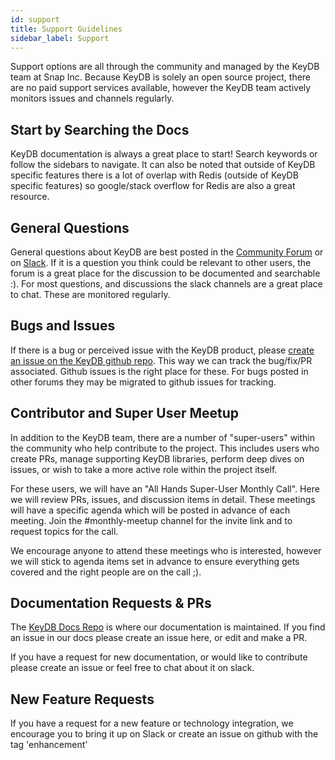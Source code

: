 ```yaml
---
id: support
title: Support Guidelines
sidebar_label: Support
---
```


Support options are all through the community and managed by the KeyDB team at Snap Inc. Because KeyDB is solely an open source project, there are no paid support services available, however the KeyDB team actively monitors issues and channels regularly. 

## Start by Searching the Docs

KeyDB documentation is always a great place to start! Search keywords or follow the sidebars to navigate. It can also be noted that outside of KeyDB specific features there is a lot of overlap with Redis (outside of KeyDB specific features) so google/stack overflow for Redis are also a great resource.

## General Questions

General questions about KeyDB are best posted in the [Community Forum](https://community.keydb.dev) or on [Slack](/docs/slack). If it is a question you think could be relevant to other users, the forum is a great place for the discussion to be documented and searchable :). For most questions, and discussions the slack channels are a great place to chat. These are monitored regularly.

## Bugs and Issues

If there is a bug or perceived issue with the KeyDB product, please [create an issue on the KeyDB github repo](https://github.com/EQ-Alpha/KeyDB/issues). This way we can track the bug/fix/PR associated. Github issues is the right place for these. For bugs posted in other forums they may be migrated to github issues for tracking.

## Contributor and Super User Meetup

In addition to the KeyDB team, there are a number of "super-users" within the community who help contribute to the project. This includes users who create PRs, manage supporting KeyDB libraries, perform deep dives on issues, or wish to take a more active role within the project itself. 

For these users, we will have an "All Hands Super-User Monthly Call". Here we will review PRs, issues, and discussion items in detail. These meetings will have a specific agenda which will be posted in advance of each meeting. Join the #monthly-meetup channel for the invite link and to request topics for the call. 

We encourage anyone to attend these meetings who is interested, however we will stick to agenda items set in advance to ensure everything gets covered and the right people are on the call ;).


## Documentation Requests & PRs
The [KeyDB Docs Repo](https://github.com/EQ-Alpha/KeyDB-docs) is where our documentation is maintained. If you find an issue in our docs please create an issue here, or edit and make a PR. 

If you have a request for new documentation, or would like to contribute please create an issue or feel free to chat about it on slack.

## New Feature Requests
If you have a request for a new feature or technology integration, we encourage you to bring it up on Slack or create an issue on github with the tag 'enhancement'

